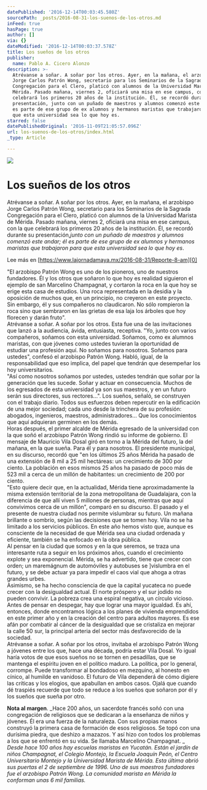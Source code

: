 ```yaml
---
datePublished: '2016-12-14T00:03:45.580Z'
sourcePath: _posts/2016-08-31-los-suenos-de-los-otros.md
inFeed: true
hasPage: true
author: []
via: {}
dateModified: '2016-12-14T00:03:37.578Z'
title: Los sueños de los otros
publisher:
  name: Pablo A. Cicero Alonzo
description: >-
  Atrévanse a soñar. A soñar por los otros. Ayer, en la mañana, el arzobispo
  Jorge Carlos Patrón Wong, secretario para los Seminarios de la Sagrada
  Congregación para el Clero, platicó con alumnos de la Universidad Marista de
  Mérida. Pasado mañana, viernes 2, oficiará una misa en ese campus, con la que
  celebrará los primeros 20 años de la institución. Él, se recordó durante su
  presentación, junto con un puñado de maestros y alumnos comenzó este andar; él
  es parte de ese grupo de ex alumnos y hermanos maristas que trabajaron para
  que esta universidad sea lo que hoy es.
starred: false
datePublishedOriginal: '2016-11-09T21:05:57.096Z'
url: los-suenos-de-los-otros/index.html
_type: Article

---
```

![](https://the-grid-user-content.s3-us-west-2.amazonaws.com/a29878a6-c7e1-483a-9940-b802728e1785.jpg)

# Los sueños de los otros

Atrévanse a soñar. A soñar por los otros. Ayer, en la mañana, el arzobispo Jorge Carlos Patrón Wong, secretario para los Seminarios de la Sagrada Congregación para el Clero, platicó con alumnos de la Universidad Marista de Mérida. Pasado mañana, viernes 2, oficiará una misa en ese campus, con la que celebrará los primeros 20 años de la institución. Él, se recordó durante su presentación,_junto con un puñado de maestros y alumnos comenzó este andar; él es parte de ese grupo de ex alumnos y hermanos maristas que trabajaron para que esta universidad sea lo que hoy es_.

Lee más en [https://www.lajornadamaya.mx/2016-08-31/Reporte-8-am][0]

"El arzobispo Patrón Wong es uno de los pioneros, uno de nuestros fundadores. Él y los otros que soñaron lo que hoy es realidad siguieron el ejemplo de san Marcelino Champagnat, y cortaron la roca en la que hoy se erige esta casa de estudios. Una roca representada en la desidia y la oposición de muchos que, en un principio, no creyeron en este proyecto. Sin embargo, él y sus compañeros no claudicaron. No sólo rompieron la roca sino que sembraron en las grietas de esa laja los árboles que hoy florecen y darán fruto".  
Atrévanse a soñar. A soñar por los otros. Esta fue una de las invitaciones que lanzó a la audiencia, ávida, entusiasta, receptiva. "Yo, junto con varios compañeros, soñamos con esta universidad. Soñamos, como ex alumnos maristas, con que jóvenes como ustedes tuvieran la oportunidad de estudiar una profesión aquí. No soñamos para nosotros. Soñamos para ustedes", confesó el arzobispo Patrón Wong. Habló, igual, de la responsabilidad que eso implica, del papel que tendrán que desempeñar los hoy universitarios.  
"Así como nosotros soñamos por ustedes, ustedes tendrán que soñar por la generación que les sucede. Soñar y actuar en consecuencia. Muchos de los egresados de esta universidad ya son sus maestros, y en un futuro serán sus directores, sus rectores...". Los sueños, señaló, se construyen con el trabajo diario. Todos sus esfuerzos deben repercutir en la edificación de una mejor sociedad; cada uno desde la trinchera de su profesión: abogados, ingenieros, maestros, administradores... Que los conocimientos que aquí adquieran germinen en los demás.  
Horas después, el primer alcalde de Mérida egresado de la universidad con la que soñó el arzobispo Patrón Wong rindió su informe de gobierno. El mensaje de Mauricio Vila Dosal giró en torno a la Mérida del futuro, la del mañana, en la que sueña. Para él y para nosotros. El presidente municipal, en su discurso, recordó que "en los últimos 25 años Mérida ha pasado de una extensión de 8 mil a 25 mil hectáreas: un crecimiento de 300 por ciento. La población en esos mismos 25 años ha pasado de poco más de 523 mil a cerca de un millón de habitantes: un crecimiento de 200 por ciento.  
"Esto quiere decir que, en la actualidad, Mérida tiene aproximadamente la misma extensión territorial de la zona metropolitana de Guadalajara, con la diferencia de que allí viven 5 millones de personas, mientras que aquí convivimos cerca de un millón", comparó en su discurso. El pasado y el presente de nuestra ciudad nos permite vislumbrar su futuro. Un mañana brillante o sombrío, según las decisiones que se tomen hoy. Vila no se ha limitado a los servicios públicos. En este año hemos visto que, aunque es consciente de la necesidad de que Mérida sea una ciudad ordenada y eficiente, también se ha enfocado en la obra pública.  
Al pensar en la ciudad que somos y en la que seremos, se traza una interesante ruta a seguir en los próximos años, cuando el crecimiento explote y sea exponencial. Mérida, se ha advertido, tiene que crecer con orden; un maremágnum de automóviles y autobuses se \]vislumbra en el futuro, y se debe actuar ya para impedir el caos vial que ahoga a otras grandes urbes.  
Asimismo, se ha hecho consciencia de que la capital yucateca no puede crecer con la desigualdad actual. El norte próspero y el sur jodido no pueden convivir. La pobreza crea una espiral negativa, un círculo vicioso. Antes de pensar en despegar, hay que lograr una mayor igualdad. Es ahí, entonces, donde encontramos lógica a los planes de vivienda emprendidos en este primer año y en la creación del centro para adultos mayores. Es ese afán por combatir al cáncer de la desigualdad que se cristaliza en mejorar la calle 50 sur, la principal arteria del sector más desfavorecido de la sociedad.   
Atrévanse a soñar. A soñar por los otros, invitaba el arzobispo Patrón Wong a jóvenes entre los que, hace una década, podría estar Vila Dosal. Yo igual haría votos de que esos sueños no se tornen en pesadillas, que se mantenga el espíritu joven en el político maduro. La política, por lo general, corrompe. Puede transformar al bondadoso en mezquino, al honesto en cínico, al humilde en vanidoso. El futuro de Vila dependerá de cómo digiere las críticas y los elogios, que apabullan en ambos casos. Ojalá que cuando dé traspiés recuerde que todo se reduce a los sueños que soñaron por él y los sueños que sueña por otro.

**Nota al margen**. _Hace 200 años, un sacerdote francés soñó con una congregación de religiosos que se dedicaran a la enseñanza de niños y jóvenes. Él era una fuerza de la naturaleza. Con sus propias manos construyó la primera casa de formación de esos religiosos. Se topó con una durísima piedra, que deshizo a mazazos. Y así hizo con todos los problemas a los que se enfrentó en su vida. Se llamaba Marcelino Champagnat. _  
_Desde hace 100 años hay escuelas maristas en Yucatán. Están el jardín de niños Champagnat, el Colegio Montejo, la Escuela Joaquín Peón, el Centro Universitario Montejo y la Universidad Marista de Mérida. Esta última abrió sus puertas el 2 de septiembre de 1996\. Uno de sus maestros fundadores fue el arzobispo Patrón Wong. La comunidad marista en Mérida la conforman unas 6 mil familias._

[0]: https://www.lajornadamaya.mx/2016-08-31/Reporte-8-am